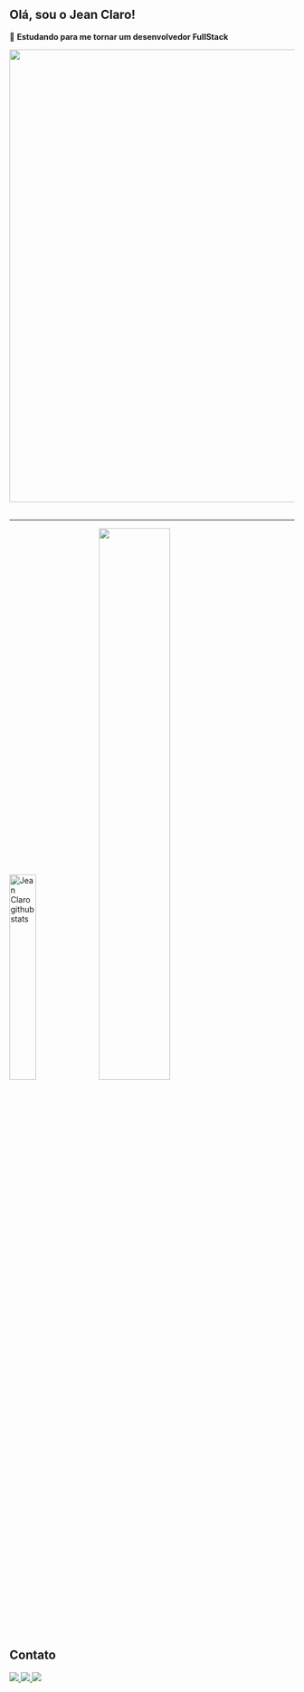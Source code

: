 ## Olá, sou o Jean Claro!
👀 **Estudando para me tornar um desenvolvedor FullStack**
<div>
  <img width="800" src="https://cdn.discordapp.com/attachments/1191939799716732960/1209918873718227044/Chill_Mario_Pixel_Jeff.gif?ex=65e8abc2&is=65d636c2&hm=d1889dc67a465bf2524d8d4e9cd7358bd0567676fb58d5c2a73ea0bda110dc5a&">
</div>

<br>
<hr>
<div>  
     <img width="30.5%" src="https://github-readme-stats.vercel.app/api/top-langs/?username=JeanClaroCode&theme=dracula" alt="Jean Claro github stats" /> 
   <img width="50%" src="https://github-readme-stats.vercel.app/api?username=JeanClaroCode&show_icons=true&theme=dracula" />
</div>


## Contato
<div>
    <a href="mailto:jeanclaro16@gmail.com">
        <img src="https://img.shields.io/badge/Gmail-D14836?style=for-the-badge&logo=gmail&logoColor=white">
    </a>
    <a href="https://wa.me/61992689268">
        <img src="https://img.shields.io/badge/WhatsApp-25D366?style=for-the-badge&logo=whatsapp&logoColor=white">
    </a>
    <a href="https://www.linkedin.com/in/jeanclaro/">
        <img src="https://img.shields.io/badge/LinkedIn-0077B5?style=for-the-badge&logo=linkedin&logoColor=white">
    </a>
</div>
